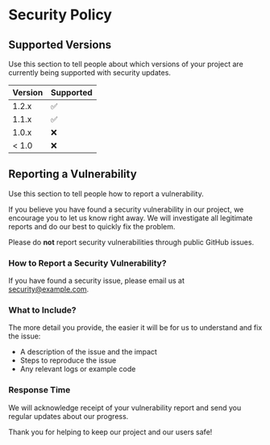 # Security Policy

## Supported Versions

Use this section to tell people about which versions of your project are currently being supported with security updates.

| Version | Supported          |
| ------- | ------------------ |
| 1.2.x   | :white_check_mark: |
| 1.1.x   | :white_check_mark: |
| 1.0.x   | :x:                |
| < 1.0   | :x:                |

## Reporting a Vulnerability

Use this section to tell people how to report a vulnerability.

If you believe you have found a security vulnerability in our project, we encourage you to let us know right away. We will investigate all legitimate reports and do our best to quickly fix the problem.

Please do **not** report security vulnerabilities through public GitHub issues.

### How to Report a Security Vulnerability?

If you have found a security issue, please email us at [security@example.com](mailto:security@example.com).

### What to Include?

The more detail you provide, the easier it will be for us to understand and fix the issue:
- A description of the issue and the impact
- Steps to reproduce the issue
- Any relevant logs or example code

### Response Time

We will acknowledge receipt of your vulnerability report and send you regular updates about our progress.

Thank you for helping to keep our project and our users safe!
